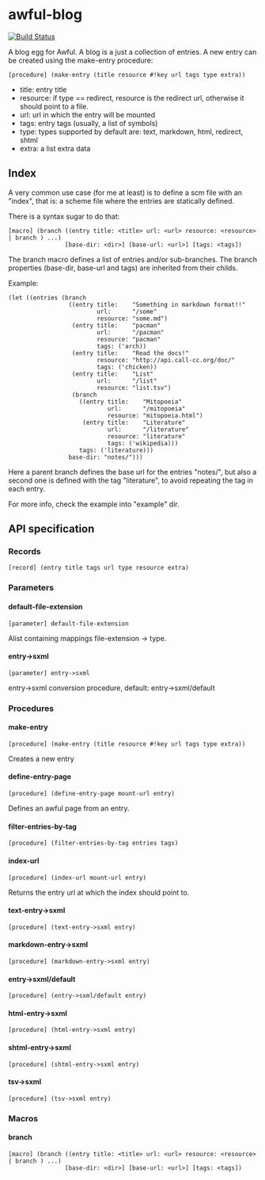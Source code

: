 # awful-blog 

[![Build Status](https://travis-ci.org/hugoArregui/awful-blog.png)](https://travis-ci.org/hugoArregui/awful-blog)

A blog egg for Awful. A blog is a just a collection of entries. A new entry can be created using the make-entry procedure:

	[procedure] (make-entry (title resource #!key url tags type extra))

-  title: entry title
-  resource: if type == redirect, resource is the redirect url,
   otherwise it should point to a file.
-  url: url in which the entry will be mounted
-  tags: entry tags (usually, a list of symbols)
-  type: types supported by default are: text, markdown, html, redirect, shtml
-  extra: a list extra data


## Index


A very common use case (for me at least) is to define a scm file with an
"index", that is: a scheme file where the entries are statically defined.

There is a syntax sugar to do that:

    [macro] (branch ((entry title: <title> url: <url> resource: <resource> | branch ) ...)
                    [base-dir: <dir>] [base-url: <url>] [tags: <tags])

The branch macro defines a list of entries and/or sub-branches. The branch
properties (base-dir, base-url and tags) are inherited from their childs.

Example:

    (let ((entries (branch
                     ((entry title:    "Something in markdown format!!" 
                             url:      "/some" 
                             resource: "some.md")
                      (entry title:    "pacman"
                             url:      "/pacman" 
                             resource: "pacman"
                             tags: ('arch))
                      (entry title:    "Read the docs!"
                             resource: "http://api.call-cc.org/doc/"
                             tags: ('chicken))
                      (entry title:    "List"
                             url:      "/list"
                             resource: "list.tsv")
                      (branch
                        ((entry title:    "Mitopoeia"
                                url:      "/mitopoeia" 
                                resource: "mitopoeia.html")
                         (entry title:    "Literature" 
                                url:      "/literature" 
                                resource: "literature" 
                                tags: ('wikipedia)))
                        tags: ('literature)))
                     base-dir: "notes/")))

Here a parent branch defines the base url for the entries "notes/", but also
a second one is defined with the tag "literature", to avoid repeating the tag in
each entry.

For more info, check the example into "example" dir.

## API specification 

### Records 

    [record] (entry title tags url type resource extra)

### Parameters

#### default-file-extension

    [parameter] default-file-extension 

Alist containing mappings file-extension -> type.

####  entry->sxml 

    [parameter] entry->sxml

entry->sxml conversion procedure, default: entry->sxml/default 

### Procedures

#### make-entry

	[procedure] (make-entry (title resource #!key url tags type extra))

Creates a new entry

#### define-entry-page 

    [procedure] (define-entry-page mount-url entry)

Defines an awful page from an entry. 

#### filter-entries-by-tag

    [procedure] (filter-entries-by-tag entries tags)

#### index-url 

    [procedure] (index-url mount-url entry)

Returns the entry url at which the index should point to.

#### text-entry->sxml 

    [procedure] (text-entry->sxml entry)

#### markdown-entry->sxml 

    [procedure] (markdown-entry->sxml entry)

#### entry->sxml/default 

    [procedure] (entry->sxml/default entry)
    
#### html-entry->sxml

    [procedure] (html-entry->sxml entry)

#### shtml-entry->sxml

    [procedure] (shtml-entry->sxml entry)

#### tsv->sxml

    [procedure] (tsv->sxml entry)

### Macros

#### branch

    [macro] (branch ((entry title: <title> url: <url> resource: <resource> | branch ) ...)
                    [base-dir: <dir>] [base-url: <url>] [tags: <tags])
